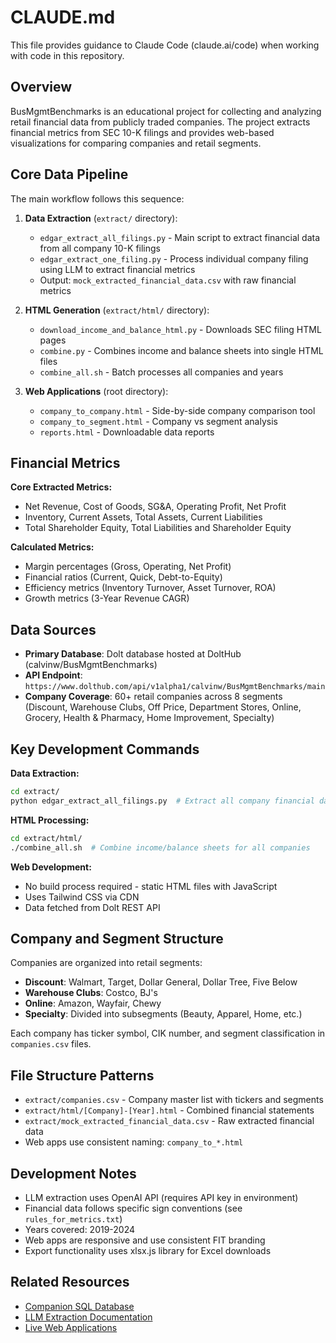 # CLAUDE.md

This file provides guidance to Claude Code (claude.ai/code) when working with code in this repository.

## Overview

BusMgmtBenchmarks is an educational project for collecting and analyzing retail financial data from publicly traded companies. The project extracts financial metrics from SEC 10-K filings and provides web-based visualizations for comparing companies and retail segments.

## Core Data Pipeline

The main workflow follows this sequence:

1. **Data Extraction** (`extract/` directory):
   - `edgar_extract_all_filings.py` - Main script to extract financial data from all company 10-K filings
   - `edgar_extract_one_filing.py` - Process individual company filing using LLM to extract financial metrics
   - Output: `mock_extracted_financial_data.csv` with raw financial metrics

2. **HTML Generation** (`extract/html/` directory):
   - `download_income_and_balance_html.py` - Downloads SEC filing HTML pages
   - `combine.py` - Combines income and balance sheets into single HTML files
   - `combine_all.sh` - Batch processes all companies and years

3. **Web Applications** (root directory):
   - `company_to_company.html` - Side-by-side company comparison tool
   - `company_to_segment.html` - Company vs segment analysis
   - `reports.html` - Downloadable data reports

## Financial Metrics

**Core Extracted Metrics:**
- Net Revenue, Cost of Goods, SG&A, Operating Profit, Net Profit
- Inventory, Current Assets, Total Assets, Current Liabilities
- Total Shareholder Equity, Total Liabilities and Shareholder Equity

**Calculated Metrics:**
- Margin percentages (Gross, Operating, Net Profit)
- Financial ratios (Current, Quick, Debt-to-Equity)
- Efficiency metrics (Inventory Turnover, Asset Turnover, ROA)
- Growth metrics (3-Year Revenue CAGR)

## Data Sources

- **Primary Database**: Dolt database hosted at DoltHub (calvinw/BusMgmtBenchmarks)
- **API Endpoint**: `https://www.dolthub.com/api/v1alpha1/calvinw/BusMgmtBenchmarks/main`
- **Company Coverage**: 60+ retail companies across 8 segments (Discount, Warehouse Clubs, Off Price, Department Stores, Online, Grocery, Health & Pharmacy, Home Improvement, Specialty)

## Key Development Commands

**Data Extraction:**
```bash
cd extract/
python edgar_extract_all_filings.py  # Extract all company financial data
```

**HTML Processing:**
```bash
cd extract/html/
./combine_all.sh  # Combine income/balance sheets for all companies
```

**Web Development:**
- No build process required - static HTML files with JavaScript
- Uses Tailwind CSS via CDN
- Data fetched from Dolt REST API

## Company and Segment Structure

Companies are organized into retail segments:
- **Discount**: Walmart, Target, Dollar General, Dollar Tree, Five Below
- **Warehouse Clubs**: Costco, BJ's
- **Online**: Amazon, Wayfair, Chewy
- **Specialty**: Divided into subsegments (Beauty, Apparel, Home, etc.)

Each company has ticker symbol, CIK number, and segment classification in `companies.csv` files.

## File Structure Patterns

- `extract/companies.csv` - Company master list with tickers and segments
- `extract/html/[Company]-[Year].html` - Combined financial statements
- `extract/mock_extracted_financial_data.csv` - Raw extracted financial data
- Web apps use consistent naming: `company_to_*.html`

## Development Notes

- LLM extraction uses OpenAI API (requires API key in environment)
- Financial data follows specific sign conventions (see `rules_for_metrics.txt`)
- Years covered: 2019-2024
- Web apps are responsive and use consistent FIT branding
- Export functionality uses xlsx.js library for Excel downloads

## Related Resources

- [Companion SQL Database](https://www.dolthub.com/repositories/calvinw/BusMgmtBenchmarks)
- [LLM Extraction Documentation](https://calvinw.github.io/BusMgmtBenchmarks/extract/llm_for_10K_financial_data.html)
- [Live Web Applications](https://calvinw.github.io/BusMgmtBenchmarks/)